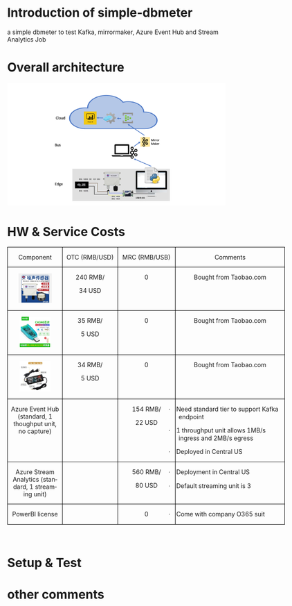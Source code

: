 # Introduction of simple-dbmeter
 a simple dbmeter to test Kafka, mirrormaker, Azure Event Hub and Stream Analytics Job

# Overall architecture
<p><img src="./resources/simple-dbmeter-intro.png" alt="components of the solution" /> </p>

# HW & Service **Costs**


<div class=WordSection1>

<table class=MsoTableGrid border=1 cellspacing=0 cellpadding=0 width=642
 style='width:481.7pt;border-collapse:collapse;border:none'>
 <tr>
  <td width=120 valign=top style='width:90.1pt;border:solid windowtext 1.0pt;
  padding:0cm 5.4pt 0cm 5.4pt'>
  <p class=MsoNormal align=center style='text-align:center'><span lang=EN-US>Component</span></p>
  </td>
  <td width=120 valign=top style='width:90.1pt;border:solid windowtext 1.0pt;
  border-left:none;padding:0cm 5.4pt 0cm 5.4pt'>
  <p class=MsoNormal align=center style='text-align:center'><span lang=EN-US>OTC
  (RMB/USD)</span></p>
  </td>
  <td width=128 valign=top style='width:96.0pt;border:solid windowtext 1.0pt;
  border-left:none;padding:0cm 5.4pt 0cm 5.4pt'>
  <p class=MsoNormal align=center style='text-align:center'><span lang=EN-US>MRC
  (RMB/USB)</span></p>
  </td>
  <td width=274 valign=top style='width:205.5pt;border:solid windowtext 1.0pt;
  border-left:none;padding:0cm 5.4pt 0cm 5.4pt'>
  <p class=MsoNormal align=center style='text-align:center'><span lang=EN-US>Comments</span></p>
  </td>
 </tr>
 <tr>
  <td width=120 valign=top style='width:90.1pt;border:solid windowtext 1.0pt;
  border-top:none;padding:0cm 5.4pt 0cm 5.4pt'>
  <p class=MsoNormal align=center style='text-align:center'><span lang=EN-US><img
  width=77 height=68 id="Picture 1" src="./resources/dbsensor.jpeg"
  alt="A picture containing engine&#10;&#10;Description automatically generated"></span></p>
  </td>
  <td width=120 valign=top style='width:90.1pt;border-top:none;border-left:
  none;border-bottom:solid windowtext 1.0pt;border-right:solid windowtext 1.0pt;
  padding:0cm 5.4pt 0cm 5.4pt'>
  <p class=MsoNormal align=center style='text-align:center'><span lang=EN-US>240
  RMB/</span></p>
  <p class=MsoNormal align=center style='text-align:center'><span lang=EN-US>34
  USD</span></p>
  </td>
  <td width=128 valign=top style='width:96.0pt;border-top:none;border-left:
  none;border-bottom:solid windowtext 1.0pt;border-right:solid windowtext 1.0pt;
  padding:0cm 5.4pt 0cm 5.4pt'>
  <p class=MsoNormal align=center style='text-align:center'><span lang=EN-US>0</span></p>
  </td>
  <td width=274 valign=top style='width:205.5pt;border-top:none;border-left:
  none;border-bottom:solid windowtext 1.0pt;border-right:solid windowtext 1.0pt;
  padding:0cm 5.4pt 0cm 5.4pt'>
  <p class=MsoNormal align=center style='text-align:center'><span lang=EN-US>Bought
  from Taobao.com</span></p>
  </td>
 </tr>
 <tr>
  <td width=120 valign=top style='width:90.1pt;border:solid windowtext 1.0pt;
  border-top:none;padding:0cm 5.4pt 0cm 5.4pt'>
  <p class=MsoNormal align=center style='text-align:center'><span lang=EN-US><img
  width=70 height=70 id="Picture 2" src="./resources/RS485-USB-convertor.jpeg"
  alt="A close up of a device&#10;&#10;Description automatically generated"></span></p>
  </td>
  <td width=120 valign=top style='width:90.1pt;border-top:none;border-left:
  none;border-bottom:solid windowtext 1.0pt;border-right:solid windowtext 1.0pt;
  padding:0cm 5.4pt 0cm 5.4pt'>
  <p class=MsoNormal align=center style='text-align:center'><span lang=EN-US>35
  RMB/</span></p>
  <p class=MsoNormal align=center style='text-align:center'><span lang=EN-US>5
  USD</span></p>
  </td>
  <td width=128 valign=top style='width:96.0pt;border-top:none;border-left:
  none;border-bottom:solid windowtext 1.0pt;border-right:solid windowtext 1.0pt;
  padding:0cm 5.4pt 0cm 5.4pt'>
  <p class=MsoNormal align=center style='text-align:center'><span lang=EN-US>0</span></p>
  </td>
  <td width=274 valign=top style='width:205.5pt;border-top:none;border-left:
  none;border-bottom:solid windowtext 1.0pt;border-right:solid windowtext 1.0pt;
  padding:0cm 5.4pt 0cm 5.4pt'>
  <p class=MsoNormal align=center style='text-align:center'><span lang=EN-US>Bought
  from Taobao.com</span></p>
  </td>
 </tr>
 <tr>
  <td width=120 valign=top style='width:90.1pt;border:solid windowtext 1.0pt;
  border-top:none;padding:0cm 5.4pt 0cm 5.4pt'>
  <p class=MsoNormal align=center style='text-align:center'><span lang=EN-US><img
  width=70 height=70 id="Picture 3" src="./resources/PowerAdapter.jpeg"
  alt="A close up of a device&#10;&#10;Description automatically generated"></span></p>
  </td>
  <td width=120 valign=top style='width:90.1pt;border-top:none;border-left:
  none;border-bottom:solid windowtext 1.0pt;border-right:solid windowtext 1.0pt;
  padding:0cm 5.4pt 0cm 5.4pt'>
  <p class=MsoNormal align=center style='text-align:center'><span lang=EN-US>34
  RMB/</span></p>
  <p class=MsoNormal align=center style='text-align:center'><span lang=EN-US>5
  USD</span></p>
  </td>
  <td width=128 valign=top style='width:96.0pt;border-top:none;border-left:
  none;border-bottom:solid windowtext 1.0pt;border-right:solid windowtext 1.0pt;
  padding:0cm 5.4pt 0cm 5.4pt'>
  <p class=MsoNormal align=center style='text-align:center'><span lang=EN-US>0</span></p>
  </td>
  <td width=274 valign=top style='width:205.5pt;border-top:none;border-left:
  none;border-bottom:solid windowtext 1.0pt;border-right:solid windowtext 1.0pt;
  padding:0cm 5.4pt 0cm 5.4pt'>
  <p class=MsoNormal align=center style='text-align:center'><span lang=EN-US>Bought
  from Taobao.com</span></p>
  </td>
 </tr>
 <tr>
  <td width=120 valign=top style='width:90.1pt;border:solid windowtext 1.0pt;
  border-top:none;padding:0cm 5.4pt 0cm 5.4pt'>
  <p class=MsoNormal align=center style='text-align:center'><span lang=EN-US>Azure
  Event Hub (standard, 1 thoughput unit, no capture)</span></p>
  </td>
  <td width=120 valign=top style='width:90.1pt;border-top:none;border-left:
  none;border-bottom:solid windowtext 1.0pt;border-right:solid windowtext 1.0pt;
  padding:0cm 5.4pt 0cm 5.4pt'>
  <p class=MsoNormal align=center style='text-align:center'><span lang=EN-US>&nbsp;</span></p>
  </td>
  <td width=128 valign=top style='width:96.0pt;border-top:none;border-left:
  none;border-bottom:solid windowtext 1.0pt;border-right:solid windowtext 1.0pt;
  padding:0cm 5.4pt 0cm 5.4pt'>
  <p class=MsoNormal align=center style='text-align:center'><span lang=EN-US>154
  RMB/</span></p>
  <p class=MsoNormal align=center style='text-align:center'><span lang=EN-US>22
  USD</span></p>
  </td>
  <td width=274 valign=top style='width:205.5pt;border-top:none;border-left:
  none;border-bottom:solid windowtext 1.0pt;border-right:solid windowtext 1.0pt;
  padding:0cm 5.4pt 0cm 5.4pt'>
  <p class=MsoListParagraphCxSpFirst style='text-indent:-18.0pt'><span
  lang=EN-US style='font-family:Symbol'>·<span style='font:7.0pt "Times New Roman"'>&nbsp;&nbsp;&nbsp;&nbsp;&nbsp;
  </span></span><span lang=EN-US>Need standard tier to support Kafka endpoint</span></p>
  <p class=MsoListParagraphCxSpMiddle style='text-indent:-18.0pt'><span
  lang=EN-US style='font-family:Symbol'>·<span style='font:7.0pt "Times New Roman"'>&nbsp;&nbsp;&nbsp;&nbsp;&nbsp;
  </span></span><span lang=EN-US>1 throughput unit allows 1MB/s ingress and 2MB/s
  egress</span></p>
  <p class=MsoListParagraphCxSpLast style='text-indent:-18.0pt'><span
  lang=EN-US style='font-family:Symbol'>·<span style='font:7.0pt "Times New Roman"'>&nbsp;&nbsp;&nbsp;&nbsp;&nbsp;
  </span></span><span lang=EN-US>Deployed in Central US</span></p>
  </td>
 </tr>
 <tr>
  <td width=120 valign=top style='width:90.1pt;border:solid windowtext 1.0pt;
  border-top:none;padding:0cm 5.4pt 0cm 5.4pt'>
  <p class=MsoNormal align=center style='text-align:center'><span lang=EN-US>Azure
  Stream Analytics (standard, 1 streaming unit)</span></p>
  </td>
  <td width=120 valign=top style='width:90.1pt;border-top:none;border-left:
  none;border-bottom:solid windowtext 1.0pt;border-right:solid windowtext 1.0pt;
  padding:0cm 5.4pt 0cm 5.4pt'>
  <p class=MsoNormal align=center style='text-align:center'><span lang=EN-US>&nbsp;</span></p>
  </td>
  <td width=128 valign=top style='width:96.0pt;border-top:none;border-left:
  none;border-bottom:solid windowtext 1.0pt;border-right:solid windowtext 1.0pt;
  padding:0cm 5.4pt 0cm 5.4pt'>
  <p class=MsoNormal align=center style='text-align:center'><span lang=EN-US>560
  RMB/</span></p>
  <p class=MsoNormal align=center style='text-align:center'><span lang=EN-US>80
  USD</span></p>
  </td>
  <td width=274 valign=top style='width:205.5pt;border-top:none;border-left:
  none;border-bottom:solid windowtext 1.0pt;border-right:solid windowtext 1.0pt;
  padding:0cm 5.4pt 0cm 5.4pt'>
  <p class=MsoListParagraphCxSpFirst style='text-indent:-18.0pt'><span
  lang=EN-US style='font-family:Symbol'>·<span style='font:7.0pt "Times New Roman"'>&nbsp;&nbsp;&nbsp;&nbsp;&nbsp;
  </span></span><span lang=EN-US>Deployment in Central US</span></p>
  <p class=MsoListParagraphCxSpLast style='text-indent:-18.0pt'><span
  lang=EN-US style='font-family:Symbol'>·<span style='font:7.0pt "Times New Roman"'>&nbsp;&nbsp;&nbsp;&nbsp;&nbsp;
  </span></span><span lang=EN-US>Default streaming unit is 3</span></p>
  </td>
 </tr>
 <tr>
  <td width=120 valign=top style='width:90.1pt;border:solid windowtext 1.0pt;
  border-top:none;padding:0cm 5.4pt 0cm 5.4pt'>
  <p class=MsoNormal align=center style='text-align:center'><span lang=EN-US>PowerBI
  license</span></p>
  </td>
  <td width=120 valign=top style='width:90.1pt;border-top:none;border-left:
  none;border-bottom:solid windowtext 1.0pt;border-right:solid windowtext 1.0pt;
  padding:0cm 5.4pt 0cm 5.4pt'>
  <p class=MsoNormal align=center style='text-align:center'><span lang=EN-US>&nbsp;</span></p>
  </td>
  <td width=128 valign=top style='width:96.0pt;border-top:none;border-left:
  none;border-bottom:solid windowtext 1.0pt;border-right:solid windowtext 1.0pt;
  padding:0cm 5.4pt 0cm 5.4pt'>
  <p class=MsoNormal align=center style='text-align:center'><span lang=EN-US>0</span></p>
  </td>
  <td width=274 valign=top style='width:205.5pt;border-top:none;border-left:
  none;border-bottom:solid windowtext 1.0pt;border-right:solid windowtext 1.0pt;
  padding:0cm 5.4pt 0cm 5.4pt'>
  <p class=MsoListParagraph style='text-indent:-18.0pt'><span lang=EN-US
  style='font-family:Symbol'>·<span style='font:7.0pt "Times New Roman"'>&nbsp;&nbsp;&nbsp;&nbsp;&nbsp;
  </span></span><span lang=EN-US>Come with company O365 suit</span></p>
  </td>
 </tr>
</table>

<p class=MsoNormal><span lang=EN-US>&nbsp;</span></p>

</div>



# Setup & Test

# other comments 